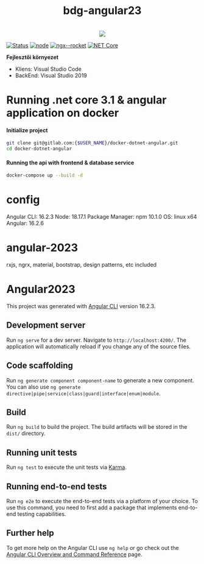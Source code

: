 <div align="center">
  <h1 align="center">bdg-angular23</h1>


</br>
 <img src="https://github.com/blaisedegrille/bdg-angular23/blob/main/src/assets/logo.png">
</div> 


[![Status](https://img.shields.io/badge/status-active-success.svg)]()
[![node](https://img.shields.io/badge/node-14.15.1-green)]()
[![ngx--rocket](https://img.shields.io/badge/ngx--rocket-9.1.0-green)]()
[![NET Core](https://img.shields.io/badge/.NETCore-3.1.0-green)]()
</div>

**Fejlesztői környezet**

- Kliens: Visual Studio Code
- BackEnd: Visual Studio 2019

# Running .net core 3.1 & angular application on docker

#### Initialize project
```bash
git clone git@gitlab.com:{$USER_NAME}/docker-dotnet-angular.git
cd docker-dotnet-angular
```

#### Running the api with frontend & database service
```bash
docker-compose up --build -d
```

# config

Angular CLI: 16.2.3
Node: 18.17.1
Package Manager: npm 10.1.0
OS: linux x64
Angular: 16.2.6

# angular-2023

rxjs, ngrx, material, bootstrap, design patterns, etc included

# Angular2023

This project was generated with [Angular CLI](https://github.com/angular/angular-cli) version 16.2.3.

## Development server

Run `ng serve` for a dev server. Navigate to `http://localhost:4200/`. The application will automatically reload if you change any of the source files.

## Code scaffolding

Run `ng generate component component-name` to generate a new component. You can also use `ng generate directive|pipe|service|class|guard|interface|enum|module`.

## Build

Run `ng build` to build the project. The build artifacts will be stored in the `dist/` directory.

## Running unit tests

Run `ng test` to execute the unit tests via [Karma](https://karma-runner.github.io).

## Running end-to-end tests

Run `ng e2e` to execute the end-to-end tests via a platform of your choice. To use this command, you need to first add a package that implements end-to-end testing capabilities.

## Further help

To get more help on the Angular CLI use `ng help` or go check out the [Angular CLI Overview and Command Reference](https://angular.io/cli) page.
